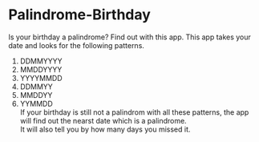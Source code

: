 # Palindrome-Birthday
Is your birthday a palindrome?
Find out with this app.
This app takes your date and looks for the following patterns.  
1. DDMMYYYY
1. MMDDYYYY 
1. YYYYMMDD
1. DDMMYY 
1. MMDDYY
1. YYMMDD  
If your birthday is still not a palindrom with all these patterns, the app will find out the nearst date which is a palindrome.  
It will also tell you by how many days you missed it.
